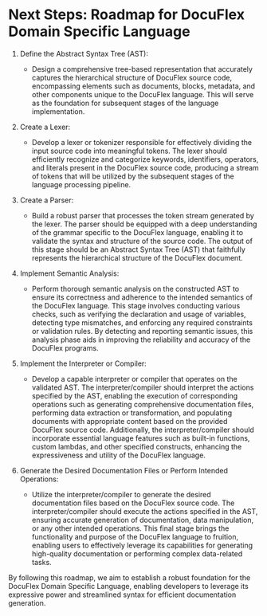 # Next Steps: Roadmap for DocuFlex Domain Specific Language

1. Define the Abstract Syntax Tree (AST):
   - Design a comprehensive tree-based representation that accurately captures the hierarchical structure of DocuFlex source code, encompassing elements such as documents, blocks, metadata, and other components unique to the DocuFlex language. This will serve as the foundation for subsequent stages of the language implementation.

2. Create a Lexer:
   - Develop a lexer or tokenizer responsible for effectively dividing the input source code into meaningful tokens. The lexer should efficiently recognize and categorize keywords, identifiers, operators, and literals present in the DocuFlex source code, producing a stream of tokens that will be utilized by the subsequent stages of the language processing pipeline.

3. Create a Parser:
   - Build a robust parser that processes the token stream generated by the lexer. The parser should be equipped with a deep understanding of the grammar specific to the DocuFlex language, enabling it to validate the syntax and structure of the source code. The output of this stage should be an Abstract Syntax Tree (AST) that faithfully represents the hierarchical structure of the DocuFlex document.

4. Implement Semantic Analysis:
   - Perform thorough semantic analysis on the constructed AST to ensure its correctness and adherence to the intended semantics of the DocuFlex language. This stage involves conducting various checks, such as verifying the declaration and usage of variables, detecting type mismatches, and enforcing any required constraints or validation rules. By detecting and reporting semantic issues, this analysis phase aids in improving the reliability and accuracy of the DocuFlex programs.

5. Implement the Interpreter or Compiler:
   - Develop a capable interpreter or compiler that operates on the validated AST. The interpreter/compiler should interpret the actions specified by the AST, enabling the execution of corresponding operations such as generating comprehensive documentation files, performing data extraction or transformation, and populating documents with appropriate content based on the provided DocuFlex source code. Additionally, the interpreter/compiler should incorporate essential language features such as built-in functions, custom lambdas, and other specified constructs, enhancing the expressiveness and utility of the DocuFlex language.

6. Generate the Desired Documentation Files or Perform Intended Operations:
   - Utilize the interpreter/compiler to generate the desired documentation files based on the DocuFlex source code. The interpreter/compiler should execute the actions specified in the AST, ensuring accurate generation of documentation, data manipulation, or any other intended operations. This final stage brings the functionality and purpose of the DocuFlex language to fruition, enabling users to effectively leverage its capabilities for generating high-quality documentation or performing complex data-related tasks.

By following this roadmap, we aim to establish a robust foundation for the DocuFlex Domain Specific Language, enabling developers to leverage its expressive power and streamlined syntax for efficient documentation generation.